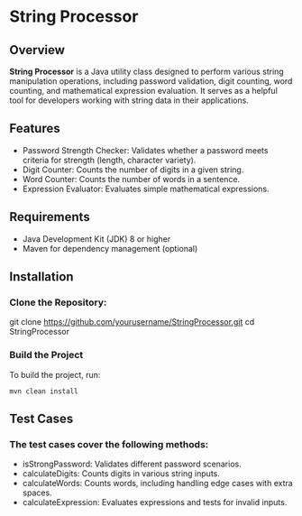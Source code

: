 # String Processor

## Overview
**String Processor** is a Java utility class designed to perform various string manipulation operations, including password validation, digit counting, word counting, and mathematical expression evaluation. It serves as a helpful tool for developers working with string data in their applications.

## Features
- Password Strength Checker: Validates whether a password meets criteria for strength (length, character variety).
- Digit Counter: Counts the number of digits in a given string.
- Word Counter: Counts the number of words in a sentence.
- Expression Evaluator: Evaluates simple mathematical expressions.

## Requirements

- Java Development Kit (JDK) 8 or higher
- Maven for dependency management (optional)


## Installation

### Clone the Repository:
git clone https://github.com/yourusername/StringProcessor.git
cd StringProcessor


### Build the Project
To build the project, run:
```
mvn clean install
```


## Test Cases


### The test cases cover the following methods:

- isStrongPassword: Validates different password scenarios.
- calculateDigits: Counts digits in various string inputs.
- calculateWords: Counts words, including handling edge cases with extra spaces.
- calculateExpression: Evaluates expressions and tests for invalid inputs.
